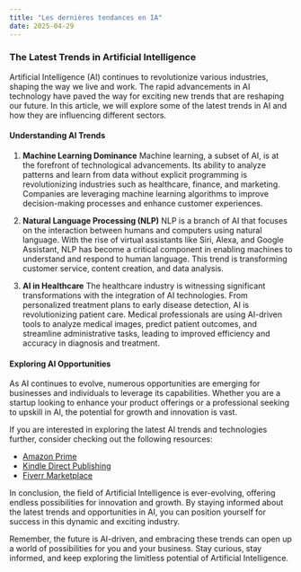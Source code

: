 ```yaml
---
title: "Les dernières tendances en IA"
date: 2025-04-29
---
```


### The Latest Trends in Artificial Intelligence

Artificial Intelligence (AI) continues to revolutionize various industries, shaping the way we live and work. The rapid advancements in AI technology have paved the way for exciting new trends that are reshaping our future. In this article, we will explore some of the latest trends in AI and how they are influencing different sectors.

#### Understanding AI Trends

1. **Machine Learning Dominance**
   Machine learning, a subset of AI, is at the forefront of technological advancements. Its ability to analyze patterns and learn from data without explicit programming is revolutionizing industries such as healthcare, finance, and marketing. Companies are leveraging machine learning algorithms to improve decision-making processes and enhance customer experiences.

2. **Natural Language Processing (NLP)**
   NLP is a branch of AI that focuses on the interaction between humans and computers using natural language. With the rise of virtual assistants like Siri, Alexa, and Google Assistant, NLP has become a critical component in enabling machines to understand and respond to human language. This trend is transforming customer service, content creation, and data analysis.

3. **AI in Healthcare**
   The healthcare industry is witnessing significant transformations with the integration of AI technologies. From personalized treatment plans to early disease detection, AI is revolutionizing patient care. Medical professionals are using AI-driven tools to analyze medical images, predict patient outcomes, and streamline administrative tasks, leading to improved efficiency and accuracy in diagnosis and treatment.

#### Exploring AI Opportunities

As AI continues to evolve, numerous opportunities are emerging for businesses and individuals to leverage its capabilities. Whether you are a startup looking to enhance your product offerings or a professional seeking to upskill in AI, the potential for growth and innovation is vast.

If you are interested in exploring the latest AI trends and technologies further, consider checking out the following resources:

- [Amazon Prime](https://www.amazon.fr/amazonprime?_encoding=UTF8&primeCampaignId=prime_assoc_ft&tag=zenzen0d-21France)
- [Kindle Direct Publishing](https://www.amazon.fr/kindle-dbs/hz/signup?tag=zenzen0d-21France)
- [Fiverr Marketplace](https://go.fiverr.com/visit/?bta=1071918&brand=fiverrmarketplace)

In conclusion, the field of Artificial Intelligence is ever-evolving, offering endless possibilities for innovation and growth. By staying informed about the latest trends and opportunities in AI, you can position yourself for success in this dynamic and exciting industry.

Remember, the future is AI-driven, and embracing these trends can open up a world of possibilities for you and your business. Stay curious, stay informed, and keep exploring the limitless potential of Artificial Intelligence.